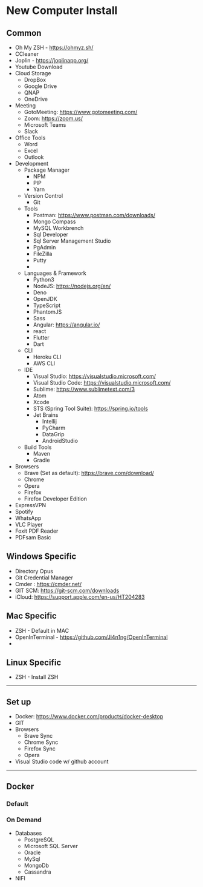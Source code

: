 # New Computer Install

## Common
- Oh My ZSH - https://ohmyz.sh/
- CCleaner
- Joplin - https://joplinapp.org/
- Youtube Download
- Cloud Storage
  - DropBox
  - Google Drive
  - QNAP
  - OneDrive
- Meeting
  - GotoMeeting: https://www.gotomeeting.com/
  - Zoom: https://zoom.us/
  - Microsoft Teams
  - Slack
- Office Tools
  - Word
  - Excel
  - Outlook
- Development
  - Package Manager
    - NPM
    - PIP
    - Yarn
  - Version Control
    - Git
  - Tools
    - Postman: https://www.postman.com/downloads/
    - Mongo Compass
    - MySQL Workbrench
    - Sql Developer
    - Sql Server Management Studio
    - PgAdmin
    - FileZilla
    - Putty
    - 
  - Languages & Framework
    - Python3
    - NodeJS: https://nodejs.org/en/
    - Deno
    - OpenJDK
    - TypeScript
    - PhantomJS
    - Sass
    - Angular: https://angular.io/
    - react
    - Flutter
    - Dart
  - CLI
    - Heroku CLI
    - AWS CLI
  - IDE
    - Visual Studio: https://visualstudio.microsoft.com/
    - Visual Studio Code: https://visualstudio.microsoft.com/
    - Sublime: https://www.sublimetext.com/3
    - Atom
    - Xcode
    - STS (Spring Tool Suite): https://spring.io/tools
    - Jet Brains
      - Intellij
      - PyCharm
      - DataGrip
      - AndroidStudio
  - Build Tools
    - Maven
    - Gradle
- Browsers
  - Brave (Set as default): https://brave.com/download/
  - Chrome
  - Opera
  - Firefox
  - Firefox Developer Edition
- ExpressVPN
- Spotify
- WhatsApp
- VLC Player
- Foxit PDF Reader
- PDFsam Basic

## Windows Specific
- Directory Opus
- Git Credential Manager
- Cmder : https://cmder.net/
- GIT SCM: https://git-scm.com/downloads
- iCloud: https://support.apple.com/en-us/HT204283

## Mac Specific
- ZSH - Default in MAC
- OpenInTerminal - https://github.com/Ji4n1ng/OpenInTerminal
- 

## Linux Specific
- ZSH - Install ZSH
---


## Set up
- Docker: https://www.docker.com/products/docker-desktop
- GIT
- Browsers
  - Brave Sync
  - Chrome Sync
  - Firefox Sync
  - Opera
- Visual Studio code w/ github account
---


## Docker
### Default
### On Demand
- Databases
  - PostgreSQL
  - Microsoft SQL Server
  - Oracle
  - MySql
  - MongoDb
  - Cassandra
- NIFI